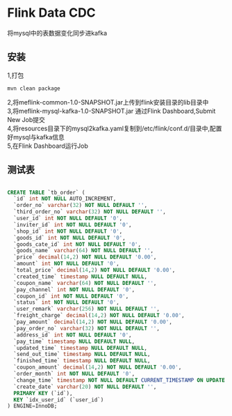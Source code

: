 
# Flink Data CDC
将mysql中的表数据变化同步进kafka
## 安装
1,打包
```shell
mvn clean package
```
2,将meflink-common-1.0-SNAPSHOT.jar上传到flink安装目录的lib目录中    
3,将meflink-mysql-kafka-1.0-SNAPSHOT.jar 通过Flink Dashboard,Submit New Job提交  
4,将resources目录下的mysql2kafka.yaml复制到/etc/flink/conf.d/目录中,配置好mysql与kafka信息  
5,在Flink Dashboard运行Job  

## 测试表

```sql

CREATE TABLE `tb_order` (
  `id` int NOT NULL AUTO_INCREMENT,
  `order_no` varchar(32) NOT NULL DEFAULT '',
  `third_order_no` varchar(32) NOT NULL DEFAULT '',
  `user_id` int NOT NULL DEFAULT '0',
  `inviter_id` int NOT NULL DEFAULT '0',
  `shop_id` int NOT NULL DEFAULT '0',
  `goods_id` int NOT NULL DEFAULT '0',
  `goods_cate_id` int NOT NULL DEFAULT '0',
  `goods_name` varchar(64) NOT NULL DEFAULT '',
  `price` decimal(14,2) NOT NULL DEFAULT '0.00',
  `amount` int NOT NULL DEFAULT '0',
  `total_price` decimal(14,2) NOT NULL DEFAULT '0.00',
  `created_time` timestamp NULL DEFAULT NULL,
  `coupon_name` varchar(64) NOT NULL DEFAULT '',
  `pay_channel` int NOT NULL DEFAULT '0',
  `coupon_id` int NOT NULL DEFAULT '0',
  `status` int NOT NULL DEFAULT '0',
  `user_remark` varchar(256) NOT NULL DEFAULT '',
  `freight_charge` decimal(14,2) NOT NULL DEFAULT '0.00',
  `pay_amount` decimal(14,2) NOT NULL DEFAULT '0.00',
  `pay_order_no` varchar(32) NOT NULL DEFAULT '',
  `address_id` int NOT NULL DEFAULT '0',
  `pay_time` timestamp NULL DEFAULT NULL,
  `updated_time` timestamp NULL DEFAULT NULL,
  `send_out_time` timestamp NULL DEFAULT NULL,
  `finished_time` timestamp NULL DEFAULT NULL,
  `coupon_amount` decimal(14,2) NOT NULL DEFAULT '0.00',
  `order_month` int NOT NULL DEFAULT '0',
  `change_time` timestamp NOT NULL DEFAULT CURRENT_TIMESTAMP ON UPDATE CURRENT_TIMESTAMP COMMENT '数据库变化时间统一时区',
  `create_date` varchar(20) NOT NULL DEFAULT '',
  PRIMARY KEY (`id`),
  KEY `idx_user_id` (`user_id`)
) ENGINE=InnoDB;
```
